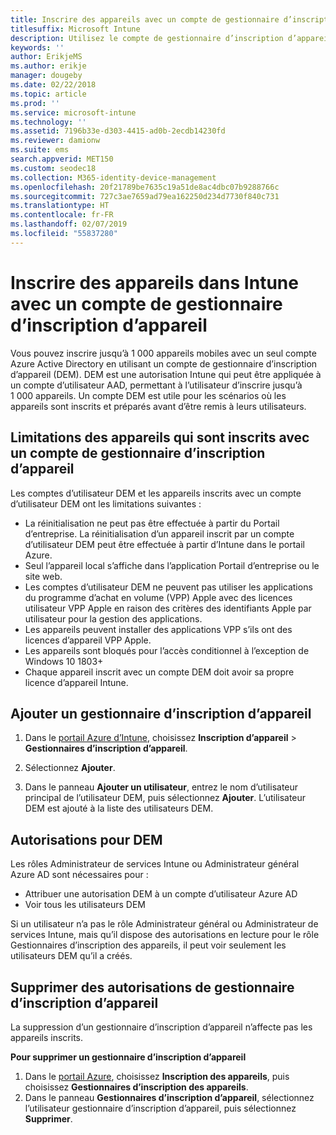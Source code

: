 ```yaml
---
title: Inscrire des appareils avec un compte de gestionnaire d’inscription d’appareil
titlesuffix: Microsoft Intune
description: Utilisez le compte de gestionnaire d’inscription d’appareil pour inscrire des appareils dans Intune.
keywords: ''
author: ErikjeMS
ms.author: erikje
manager: dougeby
ms.date: 02/22/2018
ms.topic: article
ms.prod: ''
ms.service: microsoft-intune
ms.technology: ''
ms.assetid: 7196b33e-d303-4415-ad0b-2ecdb14230fd
ms.reviewer: damionw
ms.suite: ems
search.appverid: MET150
ms.custom: seodec18
ms.collection: M365-identity-device-management
ms.openlocfilehash: 20f21789be7635c19a51de8ac4dbc07b9288766c
ms.sourcegitcommit: 727c3ae7659ad79ea162250d234d7730f840c731
ms.translationtype: HT
ms.contentlocale: fr-FR
ms.lasthandoff: 02/07/2019
ms.locfileid: "55837280"
---
```

# <a name="enroll-devices-in-intune-by-using-a-device-enrollment-manager-account"></a>Inscrire des appareils dans Intune avec un compte de gestionnaire d’inscription d’appareil

Vous pouvez inscrire jusqu’à 1 000 appareils mobiles avec un seul compte Azure Active Directory en utilisant un compte de gestionnaire d’inscription d’appareil (DEM). DEM est une autorisation Intune qui peut être appliquée à un compte d’utilisateur AAD, permettant à l’utilisateur d’inscrire jusqu’à 1 000 appareils. Un compte DEM est utile pour les scénarios où les appareils sont inscrits et préparés avant d’être remis à leurs utilisateurs.

## <a name="limitations-of-devices-that-are-enrolled-with-a-dem-account"></a>Limitations des appareils qui sont inscrits avec un compte de gestionnaire d’inscription d’appareil

Les comptes d’utilisateur DEM et les appareils inscrits avec un compte d’utilisateur DEM ont les limitations suivantes :

  - La réinitialisation ne peut pas être effectuée à partir du Portail d’entreprise. La réinitialisation d’un appareil inscrit par un compte d’utilisateur DEM peut être effectuée à partir d’Intune dans le portail Azure.
  - Seul l’appareil local s’affiche dans l’application Portail d’entreprise ou le site web.
  - Les comptes d’utilisateur DEM ne peuvent pas utiliser les applications du programme d’achat en volume (VPP) Apple avec des licences utilisateur VPP Apple en raison des critères des identifiants Apple par utilisateur pour la gestion des applications.
  - Les appareils peuvent installer des applications VPP s’ils ont des licences d’appareil VPP Apple.
  - Les appareils sont bloqués pour l’accès conditionnel à l’exception de Windows 10 1803+
  - Chaque appareil inscrit avec un compte DEM doit avoir sa propre licence d’appareil Intune.


## <a name="add-a-device-enrollment-manager"></a>Ajouter un gestionnaire d’inscription d’appareil

1.  Dans le [portail Azure d’Intune](https://aka.ms/intuneportal), choisissez **Inscription d’appareil** > **Gestionnaires d’inscription d’appareil**.

2.  Sélectionnez **Ajouter**.

3.  Dans le panneau **Ajouter un utilisateur**, entrez le nom d’utilisateur principal de l’utilisateur DEM, puis sélectionnez **Ajouter**. L’utilisateur DEM est ajouté à la liste des utilisateurs DEM.

## <a name="permissions-for-dem"></a>Autorisations pour DEM

Les rôles Administrateur de services Intune ou Administrateur général Azure AD sont nécessaires pour :
- Attribuer une autorisation DEM à un compte d’utilisateur Azure AD
- Voir tous les utilisateurs DEM

Si un utilisateur n’a pas le rôle Administrateur général ou Administrateur de services Intune, mais qu’il dispose des autorisations en lecture pour le rôle Gestionnaires d’inscription des appareils, il peut voir seulement les utilisateurs DEM qu’il a créés.


## <a name="remove-device-enrollment-manager-permissions"></a>Supprimer des autorisations de gestionnaire d’inscription d’appareil

La suppression d’un gestionnaire d’inscription d’appareil n’affecte pas les appareils inscrits.

**Pour supprimer un gestionnaire d’inscription d’appareil**

1. Dans le [portail Azure](https://aka.ms/intuneportal), choisissez **Inscription des appareils**, puis choisissez **Gestionnaires d’inscription des appareils**.
2. Dans le panneau **Gestionnaires d’inscription d’appareil**, sélectionnez l’utilisateur gestionnaire d’inscription d’appareil, puis sélectionnez **Supprimer**.

